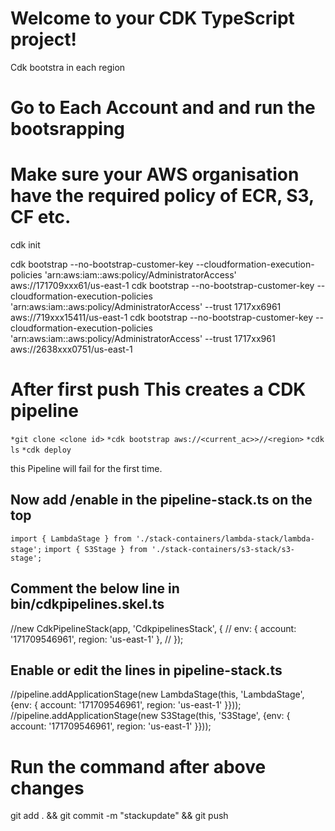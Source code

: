 # Welcome to your CDK TypeScript project!

Cdk bootstra in each region

# Go to Each Account and and run the bootsrapping 
# Make sure your AWS organisation have the required policy of ECR, S3, CF etc.
cdk init

cdk bootstrap --no-bootstrap-customer-key --cloudformation-execution-policies 'arn:aws:iam::aws:policy/AdministratorAccess' aws://171709xxx61/us-east-1
cdk bootstrap --no-bootstrap-customer-key  --cloudformation-execution-policies 'arn:aws:iam::aws:policy/AdministratorAccess' --trust 1717xx6961 aws://719xxx15411/us-east-1
cdk bootstrap --no-bootstrap-customer-key --cloudformation-execution-policies 'arn:aws:iam::aws:policy/AdministratorAccess' --trust 1717xx961 aws://2638xxx0751/us-east-1



# After first push This creates a  CDK pipeline

`*git clone <clone id>`
`*cdk bootstrap aws://<current_ac>>//<region>`
`*cdk ls`
`*cdk deploy`

this Pipeline will fail for the first time.

## Now add /enable in the  pipeline-stack.ts on the top

`import { LambdaStage } from './stack-containers/lambda-stack/lambda-stage';`
`import { S3Stage } from './stack-containers/s3-stack/s3-stage';`

## Comment the below line in bin/cdkpipelines.skel.ts

//new CdkPipelineStack(app, 'CdkpipelinesStack', {
//     env: { account: '171709546961', region: 'us-east-1' },
//   });

## Enable or edit the lines in pipeline-stack.ts

//pipeline.addApplicationStage(new LambdaStage(this, 'LambdaStage', {env: { account: '171709546961', region: 'us-east-1' }}));
//pipeline.addApplicationStage(new S3Stage(this, 'S3Stage', {env: { account: '171709546961', region: 'us-east-1' }}));

# Run the command after above changes
git add . && git commit -m "stackupdate" && git push 
